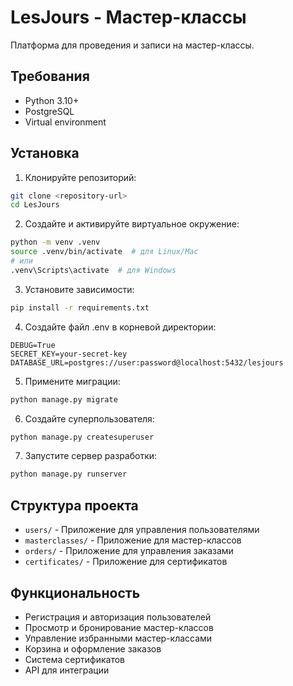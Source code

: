 # LesJours - Мастер-классы

Платформа для проведения и записи на мастер-классы.

## Требования

- Python 3.10+
- PostgreSQL
- Virtual environment

## Установка

1. Клонируйте репозиторий:
```bash
git clone <repository-url>
cd LesJours
```

2. Создайте и активируйте виртуальное окружение:
```bash
python -m venv .venv
source .venv/bin/activate  # для Linux/Mac
# или
.venv\Scripts\activate  # для Windows
```

3. Установите зависимости:
```bash
pip install -r requirements.txt
```

4. Создайте файл .env в корневой директории:
```
DEBUG=True
SECRET_KEY=your-secret-key
DATABASE_URL=postgres://user:password@localhost:5432/lesjours
```

5. Примените миграции:
```bash
python manage.py migrate
```

6. Создайте суперпользователя:
```bash
python manage.py createsuperuser
```

7. Запустите сервер разработки:
```bash
python manage.py runserver
```

## Структура проекта

- `users/` - Приложение для управления пользователями
- `masterclasses/` - Приложение для мастер-классов
- `orders/` - Приложение для управления заказами
- `certificates/` - Приложение для сертификатов

## Функциональность

- Регистрация и авторизация пользователей
- Просмотр и бронирование мастер-классов
- Управление избранными мастер-классами
- Корзина и оформление заказов
- Система сертификатов
- API для интеграции 